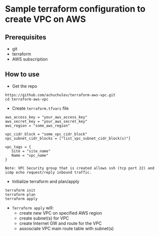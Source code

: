 # Sample terraform configuration to create VPC on AWS

## Prerequisites

- git
- terraform
- AWS subscription

## How to use

- Get the repo

```
https://github.com/achuchulev/terraform-aws-vpc.git
cd terraform-aws-vpc
```

- Create `terraform.tfvars` file

```
aws_access_key = "your_aws_access_key"
aws_secret_key = "your_aws_secret_key"
aws_region = "some_aws_region"

vpc_cidr_block = "some_vpc_cidr_block"
vpc_subnet_cidr_blocks = ["list_vpc_subnet_cidr_block(s)"]

vpc_tags = {
   Site = "site_name"
   Name = "vpc_name"
}
```


```
Note: VPC Security group that is created allows ssh (tcp port 22) and icmp echo request/reply inbound traffic.
```

- Initialize terraform and plan/apply

```
terraform init
terraform plan
terraform apply
```

- `Terraform apply` will:
  - create new VPC on specified AWS region
  - create subnet(s) for VPC
  - create Internet GW and route for the VPC
  - assosciate VPC main route table with subnet(s)
  
